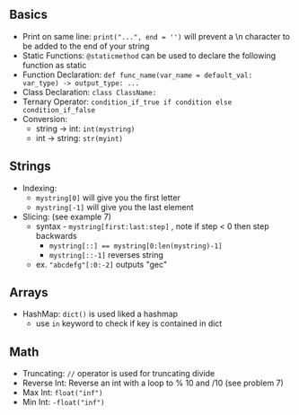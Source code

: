 ## Basics
- Print on same line: `print("...", end = '')` will prevent a \n character to be added to the end of your string
- Static Functions: `@staticmethod` can be used to declare the following function as static
- Function Declaration: `def func_name(var_name = default_val: var_type) -> output_type: ...`
- Class Declaration: `class ClassName: `
- Ternary Operator: `condition_if_true if condition else condition_if_false`
- Conversion:
    - string -> int: `int(mystring)`
    - int -> string: `str(myint)`

## Strings
- Indexing:
    - `mystring[0]` will give you the first letter
    - `mystring[-1]` will give you the last element
- Slicing: (see example 7)
    - syntax - `mystring[first:last:step]` , note if step < 0 then step backwards
        - `mystring[::] == mystring[0:len(mystring)-1]`
        - `mystring[::-1]` reverses string
    - ex. `"abcdefg"[:0:-2]` outputs "gec"

## Arrays
- HashMap: `dict()` is used liked a hashmap
    - use `in` keyword to check if key is contained in dict

## Math
- Truncating: `//` operator is used for truncating divide
- Reverse Int: Reverse an int with a loop to % 10 and /10 (see problem 7)
- Max Int: `float("inf")`
- Min Int: `-float("inf")`
